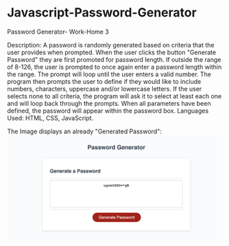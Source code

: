 # Javascript-Password-Generator

Password Generator- Work-Home 3

Description: A password is randomly generated based on criteria that the user provides when prompted.
When the user clicks the button "Generate Password" they are first promoted for password length. If outside the range of 8-126, the user is prompted to once again enter a password length within the range. The prompt will loop until the user enters a valid number.
The program then prompts the user to define if they would like to include numbers, characters, uppercase and/or lowercase letters. If the user selects none to all criteria, the program will ask it to select at least each one and will loop back through the prompts.
When all parameters have been defined, the password will appear within the password box.
Languages Used: HTML, CSS, JavaScript.

The Image displays an already "Generated Password":
![The Password Generator application displays an already "Generated Password".](./javascript-homework-03.png)
